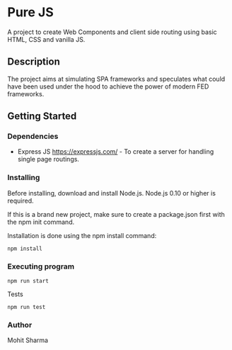# Pure JS

A project to create Web Components and client side routing using basic HTML, CSS and vanilla JS.

## Description

The project aims at simulating SPA frameworks and speculates what could have been used under the hood to achieve the power of modern FED frameworks.

## Getting Started

### Dependencies

* Express JS https://expressjs.com/ - To create a server for handling single page routings.

### Installing

Before installing, download and install Node.js. Node.js 0.10 or higher is required.

If this is a brand new project, make sure to create a package.json first with the npm init command.

Installation is done using the npm install command:
```
npm install
```

### Executing program

```
npm run start
```

Tests

```
npm run test
```

### Author
Mohit Sharma
